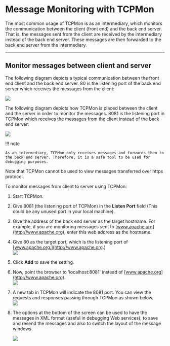 # Message Monitoring with TCPMon

The most common usage of TCPMon is as an intermediary, which monitors
the communication between the client (front end) and the back end
server. That is, the messages sent from the client are received by the
intermediary instead of the back end server. These messages are then
forwarded to the back end server from the intermediary.

---

## Monitor messages between client and server

The following diagram depicts a typical communication between the front
end client and the back end server. 80 is the listening port of the back
end server which receives the messages from the client:  
  
![](../../../assets/img/deploy/monitor/client-server.png)

The following diagram depicts how TCPMon is placed between the client
and the server in order to monitor the messages. 8081 is the listening
port in TCPMon which receives the messages from the client instead of
the back end server:

![](../../../assets/img/deploy/monitor/client-tcpmon-server.png)

!!! note
    
    As an intermediary, TCPMon only receives messages and forwards them to
    the back end server. Therefore, it is a safe tool to be used for
    debugging purposes.
    

Note that TCPMon cannot be used to view messages transferred over https
protocol.

To monitor messages from client to server using TCPMon:

1.  Start TCPMon. 
2.  Give 8081 (the listening port of TCPMon) in the **Listen Port**
    field (This could be any unused port in your local machine).
3.  Give the address of the back end server as the target hostname. For
    example, if you are monitoring messages sent to
    [www.apache.org](http://www.apache.org), enter this web address as
    the hostname.
4.  Give 80 as the target port, which is the listening port of
    [www.apache.org.](http://www.apache.org.)  
    ![](../../../assets/img/deploy/monitor/56986700.png)
5.  Click **Add** to save the setting.
6.  Now, point the browser to 'localhost:8081' instead of
    [www.apache.org](http://www.apache.org).  
    ![](../../../assets/img/deploy/monitor/56986701.png)
7.  A new tab in TCPMon will indicate the 8081 port. You can view the
    requests and responses passing through TCPMon as shown below.  
    ![](../../../assets/img/deploy/monitor/56986702.png)
8.  The options at the bottom of the screen can be used to have the
    messages in XML format (useful in debugging Web services), to save
    and resend the messages and also to switch the layout of the message
    windows.

    ![](../../../assets/img/deploy/monitor/56986703.png)

